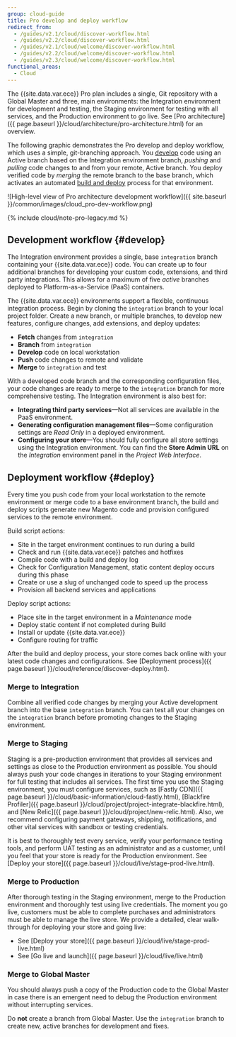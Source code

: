 ```yaml
---
group: cloud-guide
title: Pro develop and deploy workflow
redirect_from:
  - /guides/v2.1/cloud/discover-workflow.html
  - /guides/v2.2/cloud/discover-workflow.html
  - /guides/v2.1/cloud/welcome/discover-workflow.html
  - /guides/v2.2/cloud/welcome/discover-workflow.html
  - /guides/v2.3/cloud/welcome/discover-workflow.html
functional_areas:
  - Cloud
---
```


The {{site.data.var.ece}} Pro plan includes a single, Git repository with a Global Master and three, main environments: the Integration environment for development and testing, the Staging environment for testing with all services, and the Production environment to go live. See [Pro architecture]({{ page.baseurl }}/cloud/architecture/pro-architecture.html) for an overview.

The following graphic demonstrates the Pro develop and deploy workflow, which uses a simple, git-branching approach. You [develop](#develop) code using an Active branch based on the Integration environment branch, _pushing_ and _pulling_ code changes to and from your remote, Active branch. You deploy verified code by _merging_ the remote branch to the base branch, which activates an automated [build and deploy](#deploy) process for that environment. 

![High-level view of Pro architecture development workflow]({{ site.baseurl }}/common/images/cloud_pro-dev-workflow.png)

{% include cloud/note-pro-legacy.md %}

## Development workflow {#develop}

The Integration environment provides a single, base `integration` branch containing your {{site.data.var.ece}} code. You can create up to four additional branches for developing your custom code, extensions, and third party integrations. This allows for a maximum of five _active_ branches deployed to Platform-as-a-Service (PaaS) containers.

The {{site.data.var.ece}} environments support a flexible, continuous integration process. Begin by cloning the `integration` branch to your local project folder. Create a new branch, or multiple branches, to develop new features, configure changes, add extensions, and deploy updates:

-  **Fetch** changes from `integration`
-  **Branch** from `integration`
-  **Develop** code on local workstation
-  **Push** code changes to remote and validate
-  **Merge** to `integration` and test

With a developed code branch and the corresponding configuration files, your code changes are ready to merge to the `integration` branch for more comprehensive testing. The Integration environment is also best for:

-  **Integrating third party services**—Not all services are available in the PaaS environment.
-  **Generating configuration management files**—Some configuration settings are _Read Only_ in a deployed environment.
-  **Configuring your store**—You should fully configure all store settings using the Integration environment. You can find the **Store Admin URL** on the _Integration_ environment panel in the _Project Web Interface_.

## Deployment workflow {#deploy}

Every time you push code from your local workstation to the remote environment or merge code to a base environment branch, the build and deploy scripts generate new Magento code and provision configured services to the remote environment.

Build script actions:

-  Site in the target environment continues to run during a build
-  Check and run {{site.data.var.ece}} patches and hotfixes
-  Compile code with a build and deploy log
-  Check for Configuration Management, static content deploy occurs during this phase
-  Create or use a slug of unchanged code to speed up the process
-  Provision all backend services and applications

Deploy script actions:

-  Place site in the target environment in a _Maintenance_ mode
-  Deploy static content if not completed during Build
-  Install or update {{site.data.var.ece}}
-  Configure routing for traffic

After the build and deploy process, your store comes back online with your latest code changes and configurations. See [Deployment process]({{ page.baseurl }}/cloud/reference/discover-deploy.html).

### Merge to Integration

Combine all verified code changes by merging your Active development branch into the base `integration` branch. You can test all your changes on the `integration` branch before promoting changes to the Staging environment.

### Merge to Staging

Staging is a pre-production environment that provides all services and settings as close to the Production environment as possible. You should always push your code changes in iterations to your Staging environment for full testing that includes all services. The first time you use the Staging environment, you must configure services, such as [Fastly CDN]({{ page.baseurl }}/cloud/basic-information/cloud-fastly.html), [Blackfire Profiler]({{ page.baseurl }}/cloud/project/project-integrate-blackfire.html), and [New Relic]({{ page.baseurl }}/cloud/project/new-relic.html). Also, we recommend configuring payment gateways, shipping, notifications, and other vital services with sandbox or testing credentials.

It is best to thoroughly test every service, verify your performance testing tools, and perform UAT testing as an administrator and as a customer, until you feel that your store is ready for the Production environment. See [Deploy your store]({{ page.baseurl }}/cloud/live/stage-prod-live.html).

### Merge to Production

After thorough testing in the Staging environment, merge to the Production environment and thoroughly test using live credentials. The moment you go live, customers must be able to complete purchases and administrators must be able to manage the live store. We provide a detailed, clear walk-through for deploying your store and going live:

-  See [Deploy your store]({{ page.baseurl }}/cloud/live/stage-prod-live.html)
-  See [Go live and launch]({{ page.baseurl }}/cloud/live/live.html)

### Merge to Global Master

You should always push a copy of the Production code to the Global Master in case there is an emergent need to debug the Production environment without interrupting services.

Do **not** create a branch from Global Master. Use the `integration` branch to create new, active branches for development and fixes.
